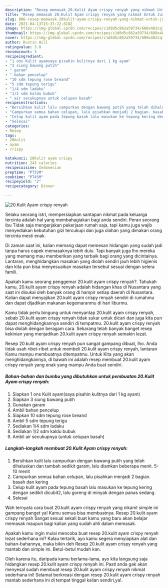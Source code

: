 ```yaml
---
description: "Resep memasak 20.Kulit Ayam crispy renyah yang nikmat Untuk Jualan"
title: "Resep memasak 20.Kulit Ayam crispy renyah yang nikmat Untuk Jualan"
slug: 806-resep-memasak-20kulit-ayam-crispy-renyah-yang-nikmat-untuk-jualan
date: 2021-04-13T15:37:22.618Z
image: https://img-global.cpcdn.com/recipes/c1d8d5c862a59734/680x482cq70/20kulit-ayam-crispy-renyah-foto-resep-utama.jpg
thumbnail: https://img-global.cpcdn.com/recipes/c1d8d5c862a59734/680x482cq70/20kulit-ayam-crispy-renyah-foto-resep-utama.jpg
cover: https://img-global.cpcdn.com/recipes/c1d8d5c862a59734/680x482cq70/20kulit-ayam-crispy-renyah-foto-resep-utama.jpg
author: Dustin Hill
ratingvalue: 3.8
reviewcount: 3
recipeingredient:
- "1 ons Kulit ayamsaya pisahin kulitnya dari 1 kg ayam"
- "3 siung bawang putih"
- " garam"
- " bahan pencelup"
- "10 sdm tepung rose breand"
- "5 sdm tepung terigu"
- "1/4 sdm ladaku"
- "1/2 sdm kaldu bubuk"
- " air secukupnya untuk celupan basah"
recipeinstructions:
- "Bersihkan kulit lalu campurkan dengan bawang putih yang telah dihaluskan dan tambah sedikit garam, lalu diamkan beberapa menit. 5-10 menit"
- "Campurkan semua bahan celupan, lalu pisahkan menjadi 2 bagian. basah dan kering"
- "Celup kulit ayam pada tepung basah lalu masukan ke tepung kering dengan sedikit dicubit2, lalu goreng di minyak dengan panas sedang."
- "Selesai"
categories:
- Resep
tags:
- 20kulit
- ayam
- crispy

katakunci: 20kulit ayam crispy 
nutrition: 243 calories
recipecuisine: Indonesian
preptime: "PT32M"
cooktime: "PT45M"
recipeyield: "2"
recipecategory: Dinner

---
```



![20.Kulit Ayam crispy renyah](https://img-global.cpcdn.com/recipes/c1d8d5c862a59734/680x482cq70/20kulit-ayam-crispy-renyah-foto-resep-utama.jpg)

Selaku seorang istri, mempersiapkan santapan nikmat pada keluarga tercinta adalah hal yang membahagiakan bagi anda sendiri. Peran seorang ibu Tidak saja mengerjakan pekerjaan rumah saja, tapi kamu juga wajib menyediakan kebutuhan gizi tercukupi dan juga olahan yang dimakan orang tercinta mesti enak.

Di zaman  saat ini, kalian memang dapat memesan hidangan yang sudah jadi tanpa harus capek memasaknya lebih dulu. Tapi banyak juga lho mereka yang memang mau memberikan yang terbaik bagi orang yang dicintainya. Lantaran, menghidangkan masakan yang diolah sendiri jauh lebih higienis dan kita pun bisa menyesuaikan masakan tersebut sesuai dengan selera famili. 



Apakah kamu seorang penggemar 20.kulit ayam crispy renyah?. Tahukah kamu, 20.kulit ayam crispy renyah adalah hidangan khas di Nusantara yang saat ini disukai oleh banyak orang di hampir setiap daerah di Nusantara. Kalian dapat menyajikan 20.kulit ayam crispy renyah sendiri di rumahmu dan dapat dijadikan makanan kegemaranmu di hari liburmu.

Kamu tidak perlu bingung untuk menyantap 20.kulit ayam crispy renyah, sebab 20.kulit ayam crispy renyah tidak sukar untuk dicari dan juga kita pun dapat menghidangkannya sendiri di tempatmu. 20.kulit ayam crispy renyah bisa diolah dengan beragam cara. Sekarang telah banyak banget resep kekinian yang menjadikan 20.kulit ayam crispy renyah semakin lezat.

Resep 20.kulit ayam crispy renyah pun sangat gampang dibuat, lho. Anda tidak usah ribet-ribet untuk membeli 20.kulit ayam crispy renyah, lantaran Kamu mampu membuatnya ditempatmu. Untuk Kita yang akan menghidangkannya, di bawah ini adalah resep membuat 20.kulit ayam crispy renyah yang enak yang mampu Anda buat sendiri.

<!--inarticleads1-->

##### Bahan-bahan dan bumbu yang dibutuhkan untuk pembuatan 20.Kulit Ayam crispy renyah:

1. Siapkan 1 ons Kulit ayam(saya pisahin kulitnya dari 1 kg ayam)
1. Siapkan 3 siung bawang putih
1. Gunakan  garam
1. Ambil  bahan pencelup
1. Siapkan 10 sdm tepung rose breand
1. Ambil 5 sdm tepung terigu
1. Sediakan 1/4 sdm ladaku
1. Sediakan 1/2 sdm kaldu bubuk
1. Ambil  air secukupnya (untuk celupan basah)




<!--inarticleads2-->

##### Langkah-langkah membuat 20.Kulit Ayam crispy renyah:

1. Bersihkan kulit lalu campurkan dengan bawang putih yang telah dihaluskan dan tambah sedikit garam, lalu diamkan beberapa menit. 5-10 menit
1. Campurkan semua bahan celupan, lalu pisahkan menjadi 2 bagian. basah dan kering
1. Celup kulit ayam pada tepung basah lalu masukan ke tepung kering dengan sedikit dicubit2, lalu goreng di minyak dengan panas sedang.
1. Selesai




Wah ternyata cara buat 20.kulit ayam crispy renyah yang nikamt simple ini gampang banget ya! Kamu semua bisa membuatnya. Resep 20.kulit ayam crispy renyah Sangat sesuai sekali buat kamu yang baru akan belajar memasak maupun bagi kalian yang sudah ahli dalam memasak.

Apakah kamu ingin mulai mencoba buat resep 20.kulit ayam crispy renyah lezat sederhana ini? Kalau tertarik, ayo kamu segera menyiapkan alat dan bahan-bahannya, maka bikin deh Resep 20.kulit ayam crispy renyah yang mantab dan simple ini. Betul-betul mudah kan. 

Oleh karena itu, daripada kamu berlama-lama, ayo kita langsung saja hidangkan resep 20.kulit ayam crispy renyah ini. Pasti anda gak akan menyesal sudah membuat resep 20.kulit ayam crispy renyah nikmat sederhana ini! Selamat berkreasi dengan resep 20.kulit ayam crispy renyah mantab sederhana ini di tempat tinggal kalian sendiri,ya!.

